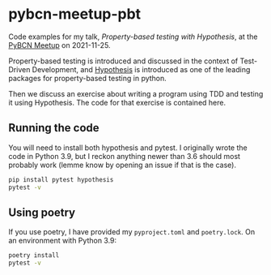 # pybcn-meetup-pbt

Code examples for my talk, _Property-based testing with Hypothesis_, at the [PyBCN Meetup](https://www.meetup.com/python-barcelona/events/282194482/) on 2021-11-25.

Property-based testing is introduced and discussed in the context of Test-Driven Development, and [Hypothesis](https://hypothesis.readthedocs.io/en/latest/) is introduced as one of the leading packages for property-based testing in python.

Then we discuss an exercise about writing a program using TDD and testing it using Hypothesis. The code for that exercise is contained here.

## Running the code

You will need to install both hypothesis and pytest. I originally wrote the code in Python 3.9, but I reckon anything newer than 3.6 should most probably work (lemme know by opening an issue if that is the case).

```bash
pip install pytest hypothesis
pytest -v
```

## Using poetry

If you use poetry, I have provided my `pyproject.toml` and `poetry.lock`. On an environment with Python 3.9:

```bash
poetry install
pytest -v
```
